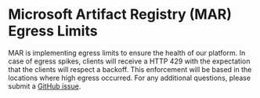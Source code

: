 # Microsoft Artifact Registry (MAR) Egress Limits

MAR is implementing egress limits to ensure the health of our platform. In case of egress spikes, clients will receive a HTTP 429 with the expectation that the clients will respect a backoff. This enforcement will be based in the locations where high egress occurred. For any additional questions, please submit a [GitHub issue](https://github.com/microsoft/containerregistry/issues).